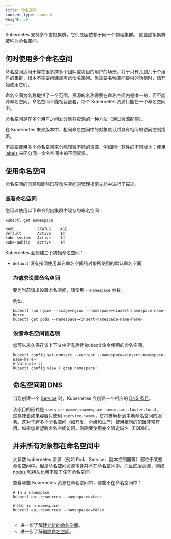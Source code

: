 ```yaml
---
title: 命名空间
content_type: concept
weight: 30
---
```

<!--
---
reviewers:
- derekwaynecarr
- mikedanese
- thockin
title: Namespaces
content_type: concept
weight: 30
---
-->

<!-- overview -->

<!--
Kubernetes supports multiple virtual clusters backed by the same physical cluster.
These virtual clusters are called namespaces.
-->
Kubernetes 支持多个虚拟集群，它们底层依赖于同一个物理集群。
这些虚拟集群被称为命名空间。



<!-- body -->

<!--
## When to Use Multiple Namespaces
-->
## 何时使用多个命名空间

<!--
Namespaces are intended for use in environments with many users spread across multiple
teams, or projects.  For clusters with a few to tens of users, you should not
need to create or think about namespaces at all.  Start using namespaces when you
need the features they provide. 
-->
命名空间适用于存在很多跨多个团队或项目的用户的场景。对于只有几到几十个用户的集群，根本不需要创建或考虑命名空间。当需要名称空间提供的功能时，请开始使用它们。

<!--
Namespaces provide a scope for names.  Names of resources need to be unique within a namespace,
but not across namespaces. Namespaces can not be nested inside one another and each Kubernetes 
resource can only be in one namespace.
-->
命名空间为名称提供了一个范围。资源的名称需要在命名空间内是唯一的，但不能跨命名空间。命名空间不能相互嵌套，每个 Kubernetes 资源只能在一个命名空间中。

<!--
Namespaces are a way to divide cluster resources between multiple users (via [resource quota](/docs/concepts/policy/resource-quotas/)).
-->
命名空间是在多个用户之间划分集群资源的一种方法（通过[资源配额](/docs/concepts/policy/resource-quotas/)）。

<!--
In future versions of Kubernetes, objects in the same namespace will have the same
access control policies by default.
-->
在 Kubernetes 未来版本中，相同命名空间中的对象默认将具有相同的访问控制策略。

<!--
It is not necessary to use multiple namespaces just to separate slightly different
resources, such as different versions of the same software: use [labels](/docs/user-guide/labels) to distinguish
resources within the same namespace.
-->
不需要使用多个命名空间来分隔轻微不同的资源，例如同一软件的不同版本：使用 [labels](/docs/user-guide/labels) 来区分同一命名空间中的不同资源。

<!--
## Working with Namespaces
-->
## 使用命名空间

<!--
Creation and deletion of namespaces are described in the [Admin Guide documentation
for namespaces](/docs/admin/namespaces).
-->
命名空间的创建和删除已在[命名空间的管理指南文档](/docs/admin/namespaces)中进行了描述。

<!--
### Viewing namespaces
-->
### 查看命名空间

<!--
You can list the current namespaces in a cluster using:
-->
您可以使用以下命令列出集群中现存的命名空间：

```shell
kubectl get namespace
```
```
NAME          STATUS    AGE
default       Active    1d
kube-system   Active    1d
kube-public   Active    1d
```

<!--
Kubernetes starts with three initial namespaces:
-->
Kubernetes 会创建三个初始命名空间：

   <!--
   * `default` The default namespace for objects with no other namespace
      -->
   * `default` 没有指明使用其它命名空间的对象所使用的默认命名空间
      <!--
   * `kube-system` The namespace for objects created by the Kubernetes system
      -->
   * `kube-system` Kubernetes 系统创建对象所使用的命名空间
      <!--
   * `kube-public` This namespace is created automatically and is readable by all users (including those not authenticated). This namespace is mostly reserved for cluster usage, in case that some resources should be visible and readable publicly throughout the whole cluster. The public aspect of this namespace is only a convention, not a requirement.
      -->
   * `kube-public` 这个命名空间是自动创建的，所有用户（包括未经过身份验证的用户）都可以读取它。这个命名空间主要用于集群使用，以防某些资源在整个集群中应该是可见和可读的。这个命名空间的公共方面只是一种约定，而不是要求。

<!--
### Setting the namespace for a request
-->
### 为请求设置命名空间

<!--
To set the namespace for a current request, use the `--namespace` flag.
-->
要为当前请求设置命名空间，请使用 `--namespace` 参数。

<!--
For example:
-->
例如：

```shell
kubectl run nginx --image=nginx --namespace=<insert-namespace-name-here>
kubectl get pods --namespace=<insert-namespace-name-here>
```

<!--
### Setting the namespace preference
-->
### 设置命名空间首选项

<!--
You can permanently save the namespace for all subsequent kubectl commands in that
context.
-->
您可以永久保存该上下文中所有后续 kubectl 命令使用的命名空间。

```shell
kubectl config set-context --current --namespace=<insert-namespace-name-here>
# Validate it
kubectl config view | grep namespace:
```

<!--
## Namespaces and DNS
-->
## 命名空间和 DNS

<!--
When you create a [Service](/docs/user-guide/services), it creates a corresponding [DNS entry](/docs/concepts/services-networking/dns-pod-service/).
-->
当您创建一个 [Service](/docs/user-guide/services) 时，Kubernetes 会创建一个相应的 [DNS 条目](/docs/concepts/services-networking/dns-pod-service/)。

<!--
This entry is of the form `<service-name>.<namespace-name>.svc.cluster.local`, which means
that if a container just uses `<service-name>`, it will resolve to the service which
is local to a namespace.  This is useful for using the same configuration across
multiple namespaces such as Development, Staging and Production.  If you want to reach
across namespaces, you need to use the fully qualified domain name (FQDN).
-->
该条目的形式是 `<service-name>.<namespace-name>.svc.cluster.local`，这意味着如果容器只使用 `<service-name>`，它将被解析到本地命名空间的服务。这对于跨多个命名空间（如开发、分级和生产）使用相同的配置非常有用。如果您希望跨命名空间访问，则需要使用完全限定域名（FQDN）。

<!--
## Not All Objects are in a Namespace
-->
## 并非所有对象都在命名空间中

<!--
Most Kubernetes resources (e.g. pods, services, replication controllers, and others) are
in some namespaces.  However namespace resources are not themselves in a namespace.
And low-level resources, such as [nodes](/docs/admin/node) and
persistentVolumes, are not in any namespace.
-->
大多数 kubernetes 资源（例如 Pod、Service、副本控制器等）都位于某些命名空间中。但是命名空间资源本身并不在命名空间中。而且底层资源，例如 [nodes](/docs/admin/node) 和持久化卷不属于任何命名空间。

<!--
To see which Kubernetes resources are and aren't in a namespace:
-->
查看哪些 Kubernetes 资源在命名空间中，哪些不在命名空间中：

```shell
# In a namespace
kubectl api-resources --namespaced=true

# Not in a namespace
kubectl api-resources --namespaced=false
```



## 

<!--
* Learn more about [creating a new namespace](/docs/tasks/administer-cluster/namespaces/#creating-a-new-namespace).
* Learn more about [deleting a namespace](/docs/tasks/administer-cluster/namespaces/#deleting-a-namespace).
-->
* 进一步了解[建立新的命名空间](/docs/tasks/administer-cluster/namespaces/#creating-a-new-namespace)。
* 进一步了解[删除命名空间](/docs/tasks/administer-cluster/namespaces/#deleting-a-namespace)。



